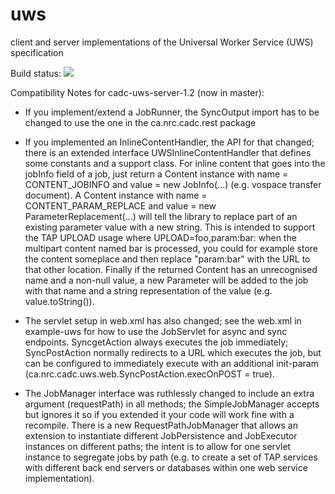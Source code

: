# uws
client and server implementations of the Universal Worker Service (UWS) specification


Build status:
<a href="https://travis-ci.org/opencadc/uws"><img src="https://travis-ci.org/opencadc/uws.svg?branch=master" /></a>

Compatibility Notes for cadc-uws-server-1.2 (now in master):

* If you implement/extend a JobRunner, the SyncOutput import has to be changed to use the one in the ca.nrc.cadc.rest package

* If you implemented an InlineContentHandler, the API for that changed; there is an extended interface UWSInlineContentHandler that defines some constants and a support class. For inline content that goes into the jobInfo field of a job, just return a Content instance with name = CONTENT_JOBINFO and value = new JobInfo(...) (e.g. vospace transfer document). A Content instance with name = CONTENT_PARAM_REPLACE and value = new ParameterReplacement(...) will tell the library to replace part of an existing parameter value with a new string. This is intended to support the TAP UPLOAD usage where UPLOAD=foo,param:bar: when the multipart content named bar is processed, you could for example store the content someplace and then replace "param:bar" with the URL to that other location. Finally  if the returned Content has an unrecognised name and a non-null value, a new Parameter will be added to the job with that name and a string representation of the value (e.g. value.toString()). 

* The servlet setup in web.xml has also changed; see the web.xml in example-uws for how to use the JobServlet for async and sync endpoints. SyncgetAction always executes the job immediately; SyncPostAction normally redirects to a URL which executes the job, but can be configured to immediately execute with an additional init-param (ca.nrc.cadc.uws.web.SyncPostAction.execOnPOST = true).

* The JobManager interface was ruthlessly changed to include an extra argument (requestPath) in all methods; the SimpleJobManager accepts but ignores it so if you extended it your code will work fine with a recompile. There is a new RequestPathJobManager that allows an extension to instantiate different JobPersistence and JobExecutor instances on different paths; the intent is to allow for one servlet instance to segregate jobs by path (e.g. to create a set of TAP services with different back end servers or databases within one web service implementation). 
